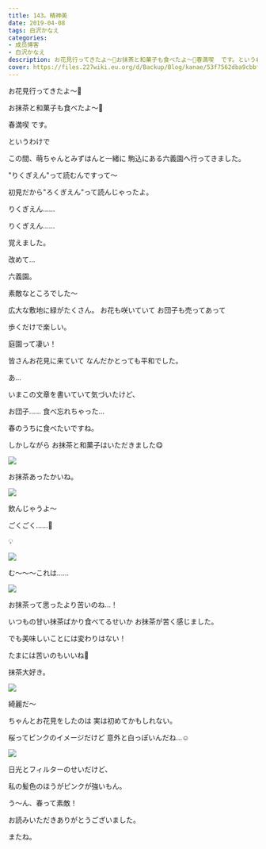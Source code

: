```yaml
---
title: 143。精神美
date: 2019-04-08
tags: 白沢かなえ
categories: 
- 成员博客
- 白沢かなえ
description: お花見行ってきたよ〜🌸お抹茶と和菓子も食べたよ〜🌸春満喫  です。というわけでこの間、萌ちゃんとみず...
cover: https://files.227wiki.eu.org/d/Backup/Blog/kanae/53f7562dba9cbbf411dcb06401b2b.png 
---
```










お花見行ってきたよ〜🌸






お抹茶と和菓子も食べたよ〜🌸










春満喫  です。

















というわけで




この間、萌ちゃんとみずはんと一緒に
駒込にある六義園へ行ってきました。








"りくぎえん"って読むんですって〜


初見だから"ろくぎえん"って読んじゃったよ。







りくぎえん……

りくぎえん……





覚えました。

















改めて…


六義園。




素敵なところでした〜








広大な敷地に緑がたくさん。
お花も咲いていて
お団子も売ってあって


歩くだけで楽しい。





庭園って凄い！









皆さんお花見に来ていて
なんだかとっても平和でした。









あ…



いまこの文章を書いていて気づいたけど、


お団子……
食べ忘れちゃった…








春のうちに食べたいですね。












しかしながら
お抹茶と和菓子はいただきました😋




![](https://files.227wiki.eu.org/d/Backup/Blog/kanae/53f7562dba9cbbf411dcb06401b2b.png)




お抹茶あったかいね。








![](https://files.227wiki.eu.org/d/Backup/Blog/kanae/53f7562dba9cbbf411dcb06401b2b-01.png)




飲んじゃうよ〜













ごくごく……🍵












💡


![](https://files.227wiki.eu.org/d/Backup/Blog/kanae/53f7562dba9cbbf411dcb06401b2b-02.jpg)




む〜〜〜これは……









![](https://files.227wiki.eu.org/d/Backup/Blog/kanae/53f7562dba9cbbf411dcb06401b2b-03.jpg)




お抹茶って思ったより苦いのね…！

















いつもの甘い抹茶ばかり食べてるせいか
お抹茶が苦く感じました。

でも美味しいことには変わりはない！





たまには苦いのもいいね🍵








抹茶大好き。














![](https://files.227wiki.eu.org/d/Backup/Blog/kanae/53f7562dba9cbbf411dcb06401b2b-04.jpg)











綺麗だ〜





ちゃんとお花見をしたのは
実は初めてかもしれない。







桜ってピンクのイメージだけど
意外と白っぽいんだね…☺️




![](https://files.227wiki.eu.org/d/Backup/Blog/kanae/53f7562dba9cbbf411dcb06401b2b-05.jpg)









日光とフィルターのせいだけど、


私の髪色のほうがピンクが強いもん。

















う〜ん、春って素敵！
















お読みいただきありがとうございました。


またね。


